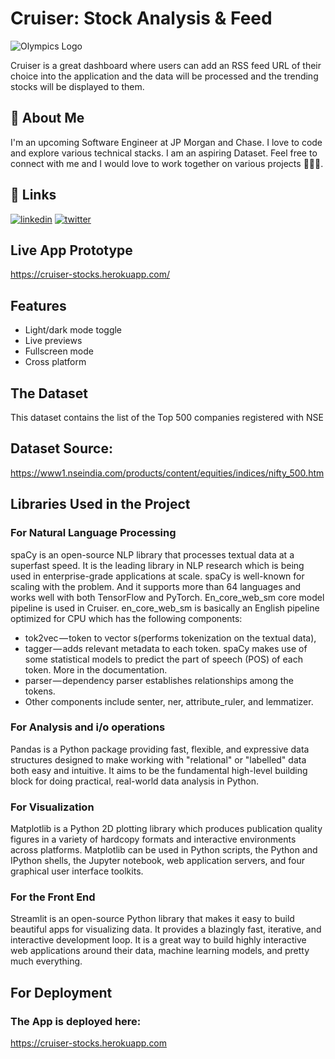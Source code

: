 # Cruiser: Stock Analysis & Feed

![Olympics Logo](https://www.kindpng.com/picc/m/160-1607796_transparent-png-stocks-statistics-symbol-png-png-download.png)

Cruiser is a great dashboard where users can add an RSS feed URL of their choice into the application and the data will be processed and the trending stocks will be displayed to them.

## 🚀 About Me
I'm an upcoming Software Engineer at JP Morgan and Chase. I love to code and explore various technical stacks. I am an aspiring Dataset.
Feel free to connect with me and I would love to work together on various projects 👨🏻‍💻.

## 🔗 Links
[![linkedin](https://img.shields.io/badge/linkedin-0A66C2?style=for-the-badge&logo=linkedin&logoColor=white)](https://www.linkedin.com/in/dilreet-singh-0007/)
[![twitter](https://img.shields.io/badge/twitter-1DA1F2?style=for-the-badge&logo=twitter&logoColor=white)](https://twitter.com/dilreetsingh/)

## Live App Prototype
https://cruiser-stocks.herokuapp.com/

[comment]: <> (## Why Cruiser?)

[comment]: <> (As Tokyo Olympic Games just drew to an end, I wanted to review 120 years history of Modern Olympic Game. Modern Olympic Games are leading international sport events. The creation was inspired by the ancient Olympic Games, held in Olympia, Greece from the 8th century BC to 4th century AD. The first modern Games was held in Athens in 1896.)

## Features

- Light/dark mode toggle
- Live previews
- Fullscreen mode
- Cross platform

## The Dataset
This dataset contains the list of the Top 500 companies registered with NSE

[comment]: <> (## Data Exploration)

[comment]: <> (There are two csv files under this dataset. AthleteEvents contains the detail of the athlete participating in each event. It have the height, weight, age and name of athletes, the sport and the event and the result&#40;medal won&#41;. nocRegion contains the three letters NOC name and respective regions.)

## Dataset Source: 
https://www1.nseindia.com/products/content/equities/indices/nifty_500.htm



[comment]: <> (## The Pipeline)

[comment]: <> (1. Extract and Clean the data from both CSV files.)

[comment]: <> (3. Create an overall medal tally with customisation for each year and each country.)

[comment]: <> (4. EDA is performed to visualise the participation of nations over time, find the most successful athletes of all time and much more.)

[comment]: <> (4. To understand the performance of countries over time and their best athletes various visualisations have been done.)

[comment]: <> (5. Use Streamlit to create a user interface that connects to the Python functions coded on the back-end. Those functions return data that is converted into charts and displayed on the application.)


## Libraries Used in the Project

### For Natural Language Processing
spaCy is an open-source NLP library that processes textual data at a superfast speed. It is the leading library in NLP research which is being used in enterprise-grade applications at scale.
spaCy is well-known for scaling with the problem. And it supports more than 64 languages and works well with both TensorFlow and PyTorch.
En_core_web_sm core model pipeline is used in Cruiser.
en_core_web_sm is basically an English pipeline optimized for CPU which has the following components:

- tok2vec — token to vector s(performs tokenization on the textual data),
- tagger — adds relevant metadata to each token. spaCy makes use of some statistical models to predict the part of speech (POS) of each token. More in the documentation.
- parser — dependency parser establishes relationships among the tokens.
- Other components include senter, ner, attribute_ruler, and lemmatizer.

### For Analysis and i/o operations
Pandas is a Python package providing fast, flexible, and expressive data structures designed to make working with "relational" or "labelled" data both easy and intuitive. It aims to be the fundamental high-level building block for doing practical, real-world data analysis in Python.

### For Visualization
Matplotlib is a Python 2D plotting library which produces publication quality figures in a variety of hardcopy formats and interactive environments across platforms. Matplotlib can be used in Python scripts, the Python and IPython shells, the Jupyter notebook, web application servers, and four graphical user interface toolkits.

### For the Front End
Streamlit is an open-source Python library that makes it easy to build beautiful apps for visualizing data. It provides a blazingly fast, iterative, and interactive development loop. It is a great way to build highly interactive web applications around their data, machine learning models, and pretty much everything.


## For Deployment
### The App is deployed here:
https://cruiser-stocks.herokuapp.com

